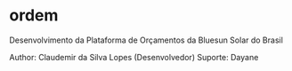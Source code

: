 # ordem

Desenvolvimento da Plataforma de Orçamentos da Bluesun Solar do Brasil

Author: Claudemir da Silva Lopes (Desenvolvedor)
Suporte: Dayane